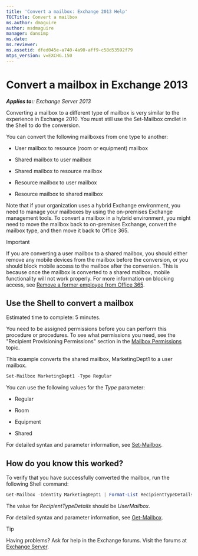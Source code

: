 ```yaml
---
title: 'Convert a mailbox: Exchange 2013 Help'
TOCTitle: Convert a mailbox
ms.author: dmaguire
author: msdmaguire
manager: dansimp
ms.date: 
ms.reviewer: 
ms.assetid: dfed045e-a740-4a90-aff9-c58d53592f79
mtps_version: v=EXCHG.150
---
```


# Convert a mailbox in Exchange 2013

_**Applies to:**: Exchange Server 2013_

Converting a mailbox to a different type of mailbox is very similar to the experience in Exchange 2010. You must still use the Set-Mailbox cmdlet in the Shell to do the conversion.

You can convert the following mailboxes from one type to another:

- User mailbox to resource (room or equipment) mailbox

- Shared mailbox to user mailbox

- Shared mailbox to resource mailbox

- Resource mailbox to user mailbox

- Resource mailbox to shared mailbox

Note that if your organization uses a hybrid Exchange environment, you need to manage your mailboxes by using the on-premises Exchange management tools. To convert a mailbox in a hybrid environment, you might need to move the mailbox back to on-premises Exchange, convert the mailbox type, and then move it back to Office 365.

> [!IMPORTANT]
> If you are converting a user mailbox to a shared mailbox, you should either remove any mobile devices from the mailbox before the conversion, or you should block mobile access to the mailbox after the conversion. This is because once the mailbox is converted to a shared mailbox, mobile functionality will not work properly. For more information on blocking access, see [Remove a former employee from Office 365](https://go.microsoft.com/fwlink/p/?linkid=847873).

## Use the Shell to convert a mailbox

Estimated time to complete: 5 minutes.

You need to be assigned permissions before you can perform this procedure or procedures. To see what permissions you need, see the "Recipient Provisioning Permissions" section in the [Mailbox Permissions](http://technet.microsoft.com/library/5b690bcb-c6df-4511-90e1-08ca91f43b37.aspx) topic.

This example converts the shared mailbox, MarketingDept1 to a user mailbox.

```powershell
Set-Mailbox MarketingDept1 -Type Regular
```

You can use the following values for the _Type_ parameter:

- Regular

- Room

- Equipment

- Shared

For detailed syntax and parameter information, see [Set-Mailbox](http://technet.microsoft.com/library/a0d413b9-d949-4df6-ba96-ac0906dedae2.aspx).

## How do you know this worked?

To verify that you have successfully converted the mailbox, run the following Shell command:

```powershell
Get-Mailbox -Identity MarketingDept1 | Format-List RecipientTypeDetails
```

The value for _RecipientTypeDetails_ should be _UserMailbox_.

For detailed syntax and parameter information, see [Get-Mailbox](http://technet.microsoft.com/library/8a5a6eb9-4a75-47f9-ae3b-a3ba251cf9a8.aspx).

> [!TIP]
> Having problems? Ask for help in the Exchange forums. Visit the forums at [Exchange Server](https://go.microsoft.com/fwlink/p/?linkId=60612).
